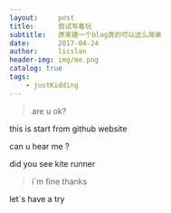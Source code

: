```yaml
---
layout:     post
title:      尝试写着玩
subtitle:   原来建一个blog真的可以这么简单
date:       2017-04-24
author:     licslan
header-img: img/me.png
catalog: true
tags:
    - justKidding  
---
```


>are u ok?

this is start from github website 

can u hear me ?

did you see kite runner

>i`m fine  thanks 

let`s have a try 
